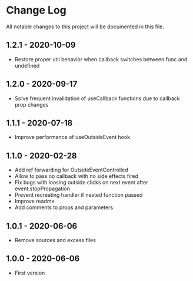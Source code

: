 # Change Log

All notable changes to this project will be documented in this file.

## 1.2.1 - 2020-10-09

-   Restore proper util behavior when callback switches between func and undefined

## 1.2.0 - 2020-09-17

-   Solve frequent invalidation of useCallback functions due to callback prop changes

## 1.1.1 - 2020-07-18

-   Improve performance of useOutsideEvent hook

## 1.1.0 - 2020-02-28

-   Add ref forwarding for OutsideEventControlled
-   Allow to pass no callback with no side effects fired
-   Fix bugs with loosing outside clicks on next event after event.stopPropagation
-   Prevent recreating handler if nested function passed
-   Improve readme
-   Add comments to props and parameters

## 1.0.1 - 2020-06-06

-   Remove sources and excess files

## 1.0.0 - 2020-06-06

-   First version
